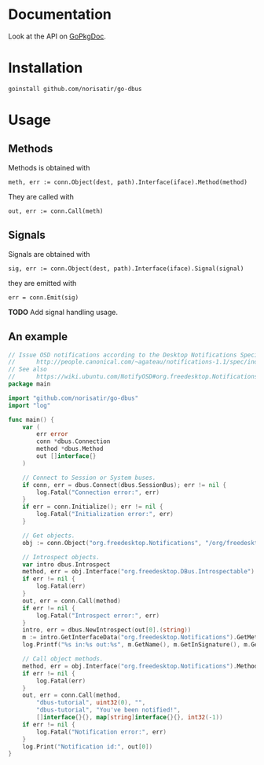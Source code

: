 Documentation
=============

Look at the API on [GoPkgDoc](http://gopkgdoc.appspot.com/pkg/github.com/norisatir/go-dbus).

Installation
============

    goinstall github.com/norisatir/go-dbus

Usage
=====

Methods
-------

Methods is obtained with

    meth, err := conn.Object(dest, path).Interface(iface).Method(method)

They are called with

    out, err := conn.Call(meth)

Signals
-------

Signals are obtained with

    sig, err := conn.Object(dest, path).Interface(iface).Signal(signal)

they are emitted with

    err = conn.Emit(sig)

**TODO** Add signal handling usage.

An example
----------

```go
// Issue OSD notifications according to the Desktop Notifications Specification 1.1
//      http://people.canonical.com/~agateau/notifications-1.1/spec/index.html
// See also
//      https://wiki.ubuntu.com/NotifyOSD#org.freedesktop.Notifications.Notify
package main

import "github.com/norisatir/go-dbus"
import "log"

func main() {
    var (
        err error
        conn *dbus.Connection
        method *dbus.Method
        out []interface{}
    )

    // Connect to Session or System buses.
    if conn, err = dbus.Connect(dbus.SessionBus); err != nil {
        log.Fatal("Connection error:", err)
    }
    if err = conn.Initialize(); err != nil {
        log.Fatal("Initialization error:", err)
    }

    // Get objects.
    obj := conn.Object("org.freedesktop.Notifications", "/org/freedesktop/Notifications")

    // Introspect objects.
    var intro dbus.Introspect
    method, err = obj.Interface("org.freedesktop.DBus.Introspectable").Method("Introspect")
    if err != nil {
        log.Fatal(err)
    }
    out, err = conn.Call(method)
    if err != nil {
        log.Fatal("Introspect error:", err)
    }
    intro, err = dbus.NewIntrospect(out[0].(string))
    m := intro.GetInterfaceData("org.freedesktop.Notifications").GetMethodData("Notify")
    log.Printf("%s in:%s out:%s", m.GetName(), m.GetInSignature(), m.GetOutSignature())

    // Call object methods.
    method, err = obj.Interface("org.freedesktop.Notifications").Method("Notify")
    if err != nil {
        log.Fatal(err)
    }
    out, err = conn.Call(method,
		"dbus-tutorial", uint32(0), "",
        "dbus-tutorial", "You've been notified!",
		[]interface{}{}, map[string]interface{}{}, int32(-1))
    if err != nil {
        log.Fatal("Notification error:", err)
    }
    log.Print("Notification id:", out[0])
}
```
